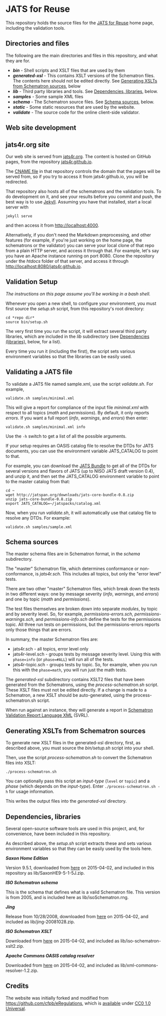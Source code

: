 JATS for Reuse
==============

This repository holds the source files for the [JATS for 
Reuse](http://jats4r.github.io/) home page, including the validation tools.


Directories and files
---------------------

The following are the main directories and files in this repository, and what
they are for.

* ***bin*** - Shell scripts and XSLT files that are used by them
* ***generated-xsl*** - This contains XSLT versions of the Schematron files. The contents
  here should not be edited directly.  See [Generating XSLTs from Schematron 
  sources](#generating-xslts-from-schematron-sources), below
* ***lib*** - Third party libraries and tools. See [Dependencies, 
  libraries](#dependencies-libraries), below.
* ***samples*** - Some sample XML files
* ***schema*** - The Schematron source files. See [Schema sources](#schema-sources),
  below.
* ***static*** - Some static resources that are used by the website.
* ***validate*** - The source code for the online client-side validator.


Web site development
--------------------

## jats4r.org site

Our web site is served from [jats4r.org](http://jats4r.org). The content is 
hosted on GitHub pages, from the repository 
[jats4r.github.io](https://github.com/JATS4R/jats4r.github.io).

The [CNAME file](https://github.com/JATS4R/jats4r.github.io/blob/master/CNAME) in that 
repository controls the domain that the pages will be served from, so if you try to access it 
from jats4r.github.io, you will be redirected.

That repository also hosts all of the schematrons and the validation tools. To do development on 
it, and see your results before you commit and push, the best way is to use 
[Jekyll](http://jekyllrb.com/). Assuming you have that installed, start a local server with

    jekyll serve

and then access it from [http://localhost:4000](http://localhost:4000).

Alternatively, if you don't need the Markdown preprocessing, and other features (for example, if 
you're just working on the home page, the schematrons or the validator) you can serve 
your local clone of that repo from a plain HTTP server, and access it through that. For example, 
let's say you have an Apache instance running on port 8080. Clone the 
repository under the *htdocs* folder of that server, and access it through
[http://localhost:8080/jats4r.github.io](http://localhost:8080/jats4r.github.io).


Validation Setup
----------------

*The instructions on this page assume you'll be working in a *bash* shell.*

Whenever you open a new shell, to configure your environment, you must first 
source the *setup.sh* script, from this repository's root directory:

```
cd *repo dir*
source bin/setup.sh
```

The very first time you run the script, it will extract several third party
libraries, which are included in the *lib* subdirectory (see 
[Dependencies (libraries)](#dependencies-libraries), below, for a list).

Every time you run it (including the first), the script
sets various environment variables so that the libraries can be easily used.


Validating a JATS file
----------------------

To validate a JATS file named sample.xml, use the script *validate.sh*. For example,

```
validate.sh samples/minimal.xml
```

This will give a report for compliance of 
the input file *minimal.xml* with respect to all topics (*math* and *permissions*).
By default, it only reports *errors*. If you want a full report (*info*, *warnings*,
and *errors*) then enter:

```
validate.sh samples/minimal.xml info
```

Use the `-h` switch to get a list of all the possible arguments.

If your setup requires an OASIS catalog file to resolve the DTDs for JATS
documents, you can use the environment variable JATS_CATALOG to point to that.

For example, you can download the [JATS Bundle](http://jatspan.org/jats-bundle.html)
to get all of the DTDs for several versions and flavors of JATS (up to NISO
JATS draft version 0.4), and unzip it, and then set the JATS_CATALOG environment
variable to point to the master catalog from that:

```
cd ~
wget http://jatspan.org/downloads/jats-core-bundle-0.8.zip
unzip jats-core-bundle-0.8.zip
export JATS_CATALOG=~/jatspacks/catalog.xml
```

Now, when you run *validate.sh*, it will automatically use that catalog file to
resolve any DTDs.  For example:

```
validate.sh samples/sample.xml
```


Schema sources
--------------

The master schema files are in Schematron format, in the *schema* subdirectory.

The "master" Schematron file, which determines conformance or non-conformance,
is *jats4r.sch*.  This includes all topics, but only the "error level" tests.

There are two other "master" Schematron files, which break down the tests in two different
ways: one by message severity (*info*, *warnings*, and *errors*) and one by 
topic (*math* and *permissions*).

The test files themselves are broken down into separate *modules*, by topic and
by severity level.
So, for example, *permissions-errors.sch*, *permissions-warnings.sch*, and 
*permissions-info.sch* define the tests for the permissions topic. 
All three run tests on permissions, but the permissions-errors reports only those 
things that are errors. 

In summary, the master Schematron files are:

* jats4r.sch - all topics, error level only
* jats4r-level.sch - groups tests by message severity level. Using this with
  `phase=info` (or `phase=#ALL`) will run all of the tests.
* jats4r-topic.sch - groups tests by topic. So, for example, when you run this
  with the `phase=math`, you will run just the math tests. 

The *generated-xsl* subdirectory contains XSLT2 files that have been generated from 
the Schematrons, using the *process-schematron.sh* script. 
These XSLT files must not be edited directly. If a change is made to a Schematron, a 
new XSLT should be auto-generated, using the process-schematron.sh script. 

When run against an instance, they will generate a report in [Schematron Validation 
Report Language XML](http://www.schematron.com/validators.html) (SVRL).


Generating XSLTs from Schematron sources
----------------------------------------

To generate new XSLT files in the generated-xsl directory, first, as described above,
you must source the *bin/setup.sh* script into your shell.

Then, use the script *process-schematron.sh* to convert the Schematron files into XSLT:

```
./process-schematron.sh
```

You can optionally pass this script an *input-type* (`level` or `topic`) and a 
*phase* (which depends on the *input-type*). Enter `./process-schematron.sh -h` 
for usage information.

This writes the output files into the *generated-xsl* directory.



Dependencies, libraries
-----------------------

Several open-source software tools are used in this project, and, for convenience,
have been included in this repository.

As described above, the *setup.sh* script extracts these and sets various environment
variables so that they can be easily used by the tools here.


***Saxon Home Edition***

Version 9.5.1, downloaded from 
[here](http://sourceforge.net/projects/saxon/files/Saxon-HE/9.5/SaxonHE9-5-1-5J.zip)
on 2015-04-02, and included in this repository as lib/SaxonHE9-5-1-5J.zip.

***ISO Schematron schema***

This is the schema that defines what is a valid Schematron file. This 
version is from 2005, and is included here as lib/isoSchematron.rng. 

***Jing***

Release from 10/28/2008, downloaded from 
[here](http://jing-trang.googlecode.com/files/jing-20081028.zip) on 2015-04-02,
and included as lib/jing-20081028.zip.

***ISO Schematron XSLT***

Downloaded from 
[here](http://www.schematron.com/tmp/iso-schematron-xslt2.zip) on 2015-04-02,
and included as lib/iso-schematron-xslt2.zip.

***Apache Commons OASIS catalog resolver***

Downloaded from 
[here](http://apache.mirrors.pair.com//xerces/xml-commons/xml-commons-resolver-1.2.zip)
on 2015-04-02, and included as lib/xml-commons-resolver-1.2.zip.





Credits
-------

The website was initially forked and modified from 
<https://github.com/cfpb/eRegulations>, which is 
[available](http://www.webcitation.org/6UKqwz9zs) under 
[CC0 1.0 Universal](http://creativecommons.org/publicdomain/zero/1.0/).

